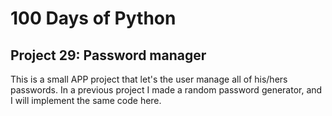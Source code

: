 # 100 Days of Python
## Project 29: Password manager

This is a small APP project that let's the user manage all of his/hers passwords. In a previous project I made a random password generator, and I will implement the same code here.


